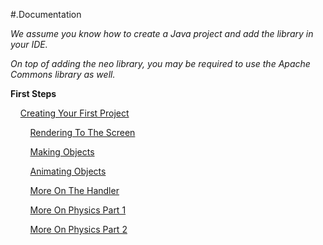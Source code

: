 #.Documentation

_We assume you know how to create a Java project and add the library in your IDE._

_On top of adding the neo library, you may be required to use the Apache Commons library as well._

**First Steps**
	
&nbsp;&nbsp;&nbsp;&nbsp;[Creating Your First Project](https://github.com/JediBurrell/neo/blob/master/documentation/creating_your_first_project.md)

&nbsp;&nbsp;&nbsp;&nbsp;&nbsp;&nbsp;&nbsp;&nbsp;[Rendering To The Screen](https://github.com/JediBurrell/neo/blob/master/documentation/rendering_to_the_screen.md)

&nbsp;&nbsp;&nbsp;&nbsp;&nbsp;&nbsp;&nbsp;&nbsp;[Making Objects](https://github.com/JediBurrell/neo/blob/master/documentation/making_objects.md)

&nbsp;&nbsp;&nbsp;&nbsp;&nbsp;&nbsp;&nbsp;&nbsp;[Animating Objects](https://github.com/JediBurrell/neo/blob/master/documentation/animating_objects.md)

&nbsp;&nbsp;&nbsp;&nbsp;&nbsp;&nbsp;&nbsp;&nbsp;[More On The Handler](https://github.com/JediBurrell/neo/blob/master/documentation/more_on_the_handler.md)

&nbsp;&nbsp;&nbsp;&nbsp;&nbsp;&nbsp;&nbsp;&nbsp;[More On Physics Part 1](https://github.com/JediBurrell/neo/blob/master/documentation/more_on_physics.md)

&nbsp;&nbsp;&nbsp;&nbsp;&nbsp;&nbsp;&nbsp;&nbsp;[More On Physics Part 2](https://github.com/JediBurrell/neo/blob/master/documentation/more_on_physics_2.md)